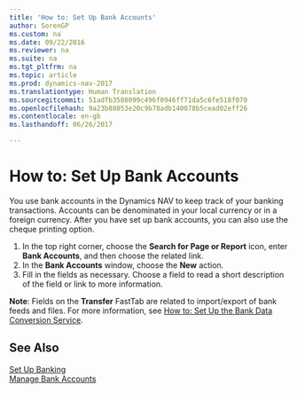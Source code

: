 ```yaml
---
title: 'How to: Set Up Bank Accounts'
author: SorenGP
ms.custom: na
ms.date: 09/22/2016
ms.reviewer: na
ms.suite: na
ms.tgt_pltfrm: na
ms.topic: article
ms.prod: dynamics-nav-2017
ms.translationtype: Human Translation
ms.sourcegitcommit: 51adfb3588099c496f0946ff71da5c6fe518f070
ms.openlocfilehash: 9a23b88053e20c9b78adb140078b5cead02eff26
ms.contentlocale: en-gb
ms.lasthandoff: 06/26/2017

---
```


# <a name="how-to-set-up-bank-accounts"></a>How to: Set Up Bank Accounts
You use bank accounts in the Dynamics NAV to keep track of your banking transactions. Accounts can be denominated in your local currency or in a foreign currency. After you have set up bank accounts, you can also use the cheque printing option.

1. In the top right corner, choose the **Search for Page or Report** icon, enter **Bank Accounts**, and then choose the related link.
2. In the **Bank Accounts** window, choose the **New** action.
3. Fill in the fields as necessary. Choose a field to read a short description of the field or link to more information.

**Note**: Fields on the **Transfer** FastTab are related to import/export of bank feeds and files. For more information, see [How to: Set Up the Bank Data Conversion Service](bank-how-setup-bank-data-conversion-service.md).

## <a name="see-also"></a>See Also  
[Set Up Banking](bank-setup-banking.md)  
[Manage Bank Accounts](bank-manage-bank-accounts.md)

